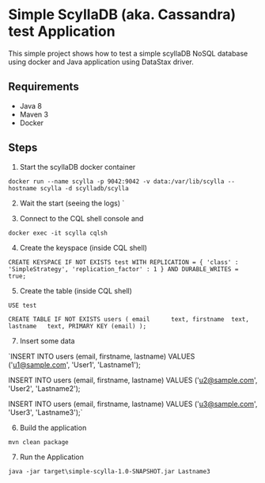 # Simple ScyllaDB (aka. Cassandra) test Application

This simple project shows how to test a simple scyllaDB NoSQL database using docker
and Java application using DataStax driver.

## Requirements

- Java 8
- Maven 3
- Docker

## Steps

1. Start the scyllaDB docker container

`docker run --name scylla -p 9042:9042 -v data:/var/lib/scylla --hostname scylla -d scylladb/scylla`

2. Wait the start (seeing the logs)
`

3. Connect to the CQL shell console and

`docker exec -it scylla cqlsh`

4. Create the keyspace (inside CQL shell)

`CREATE KEYSPACE IF NOT EXISTS test WITH REPLICATION = { 'class' : 'SimpleStrategy', 'replication_factor' : 1 } AND DURABLE_WRITES = true;`

5. Create the table (inside CQL shell)

`USE test`

`CREATE TABLE IF NOT EXISTS users (
    email      text,
    firstname  text,
    lastname   text,
    PRIMARY KEY (email)
    );`

7. Insert some data

`INSERT INTO users (email, firstname, lastname) VALUES ('u1@sample.com', 'User1', 'Lastname1');

 INSERT INTO users (email, firstname, lastname) VALUES ('u2@sample.com', 'User2', 'Lastname2');

 INSERT INTO users (email, firstname, lastname) VALUES ('u3@sample.com', 'User3', 'Lastname3');`

6. Build the application

`mvn clean package`

7. Run the Application

`java -jar target\simple-scylla-1.0-SNAPSHOT.jar Lastname3`